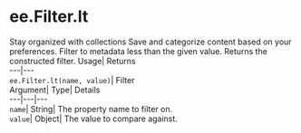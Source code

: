  
#  ee.Filter.lt 
Stay organized with collections  Save and categorize content based on your preferences. 
Filter to metadata less than the given value. 
Returns the constructed filter.
Usage| Returns  
---|---  
`ee.Filter.lt(name, value)`| Filter  
Argument| Type| Details  
---|---|---  
`name`| String| The property name to filter on.  
`value`| Object| The value to compare against.  
